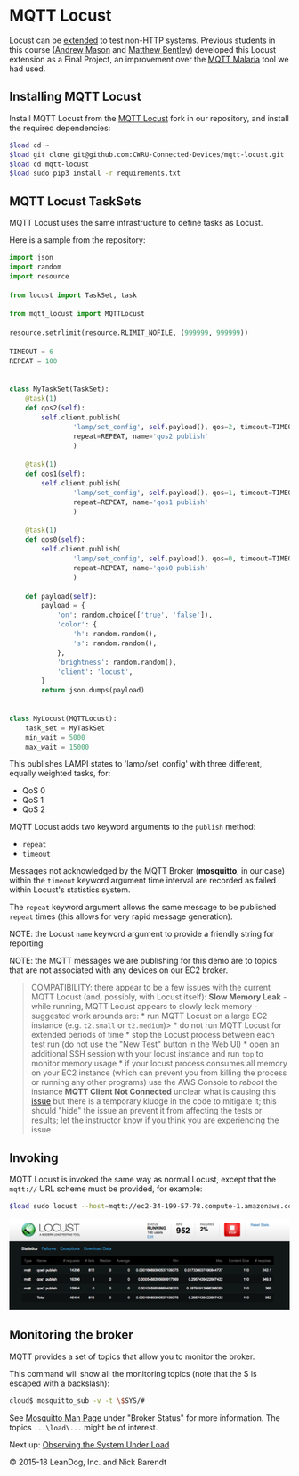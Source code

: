 # MQTT Locust

Locust can be [extended](http://docs.locust.io/en/latest/testing-other-systems.html) to test non-HTTP systems.  Previous students in this course ([Andrew Mason](https://github.com/ajm188) and [Matthew Bentley](https://github.com/matthewbentley)) developed this Locust extension as a Final Project, an improvement over the [MQTT Malaria](https://github.com/remakeelectric/mqtt-malaria) tool we had used.

## Installing MQTT Locust

Install MQTT Locust from the [MQTT Locust](https://github.com/CWRU-Connected-Devices/mqtt-locust) fork in our repository, and install the required dependencies:

```bash
$load cd ~
$load git clone git@github.com:CWRU-Connected-Devices/mqtt-locust.git
$load cd mqtt-locust
$load sudo pip3 install -r requirements.txt
```

## MQTT Locust TaskSets

MQTT Locust uses the same infrastructure to define tasks as Locust.

Here is a sample from the repository:

```python
import json
import random
import resource

from locust import TaskSet, task

from mqtt_locust import MQTTLocust

resource.setrlimit(resource.RLIMIT_NOFILE, (999999, 999999))

TIMEOUT = 6
REPEAT = 100


class MyTaskSet(TaskSet):
    @task(1)
    def qos2(self):
        self.client.publish(
                'lamp/set_config', self.payload(), qos=2, timeout=TIMEOUT,
                repeat=REPEAT, name='qos2 publish'
                )

    @task(1)
    def qos1(self):
        self.client.publish(
                'lamp/set_config', self.payload(), qos=1, timeout=TIMEOUT,
                repeat=REPEAT, name='qos1 publish'
                )

    @task(1)
    def qos0(self):
        self.client.publish(
                'lamp/set_config', self.payload(), qos=0, timeout=TIMEOUT,
                repeat=REPEAT, name='qos0 publish'
                )

    def payload(self):
        payload = {
            'on': random.choice(['true', 'false']),
            'color': {
                'h': random.random(),
                's': random.random(),
            },
            'brightness': random.random(),
            'client': 'locust',
        }
        return json.dumps(payload)


class MyLocust(MQTTLocust):
    task_set = MyTaskSet
    min_wait = 5000
    max_wait = 15000
```

This publishes LAMPI states to 'lamp/set\_config' with three different, equally weighted tasks, for:

* QoS 0
* QoS 1
* QoS 2

MQTT Locust adds two keyword arguments to the `publish` method:

* `repeat`
* `timeout`

Messages not acknowledged by the MQTT Broker (**mosquitto**, in our case) within the `timeout` keyword argument time interval are recorded as failed within Locust's statistics system.

The `repeat` keyword argument allows the same message to be published `repeat` times (this allows for very rapid message generation).

NOTE: the Locust `name` keyword argument to provide a friendly string for reporting

NOTE: the MQTT messages we are publishing for this demo are to topics that are not associated with any devices on our EC2 broker.

> COMPATIBILITY:  there appear to be a few issues with the current MQTT Locust (and, possibly, with Locust itself):
> **Slow Memory Leak** - while running, MQTT Locust appears to slowly leak memory - suggested work arounds are:
>     * run MQTT Locust on a large EC2 instance (e.g. `t2.small` or `t2.medium`)>     * do not run MQTT Locust for extended periods of time
>     * stop the Locust process between each test run (do not use the "New Test" button in the Web UI)
>     * open an additional SSH session with your locust instance and run `top` to monitor memory usage
>     * if your locust process consumes all memory on your EC2 instance (which can prevent you from killing the process or running any other programs) use the AWS Console to _reboot_ the instance
> **MQTT Client Not Connected** unclear what is causing this [issue](https://github.com/CWRU-Connected-Devices/mqtt-locust/issues/1) but there is a temporary kludge in the code to mitigate it; this should "hide" the issue an prevent it from affecting the tests or results; let the instructor know if you think you are experiencing the issue

## Invoking

MQTT Locust is invoked the same way as normal Locust, except that the `mqtt://` URL scheme must be provided, for example:

```bash
$load sudo locust --host=mqtt://ec2-34-199-57-78.compute-1.amazonaws.com:50001
```

![](Images/mqtt_locust.png)

## Monitoring the broker

MQTT provides a set of topics that allow you to monitor the broker.

This command will show all the monitoring topics (note that the $ is escaped with a backslash):

```bash
cloud$ mosquitto_sub -v -t \$SYS/#
```

See [Mosquitto Man Page](https://mosquitto.org/man/mosquitto-8.html) under "Broker Status" for more information.  The topics `...\load\...` might be of interest.

Next up: [Observing the System Under Load](../12.3_Observing_System_Under_Load/README.md)

&copy; 2015-18 LeanDog, Inc. and Nick Barendt
